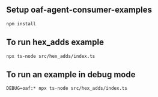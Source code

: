 ## Setup oaf-agent-consumer-examples
```
npm install
```

## To run hex_adds example
```
npx ts-node src/hex_adds/index.ts
```

## To run an example in debug mode
```
DEBUG=oaf:* npx ts-node src/hex_adds/index.ts
```